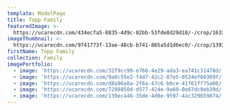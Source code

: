 ```yaml
---
template: ModelPage
title: Topp Family
featuredImage: >-
  https://ucarecdn.com/434ecfa5-8835-4d9c-82bb-53fde8d29d18/-/crop/1633x1134/0,467/-/preview/
imageThumbnail: >-
  https://ucarecdn.com/9741773f-13ae-48cb-b741-865a5d1d6ec0/-/crop/1393x1634/140,394/-/preview/
firstName: Topp Family
collection: Family
imagePortfolio:
  - image: 'https://ucarecdn.com/32f9cc99-e766-4e29-ada3-ea741c31478d/'
  - image: 'https://ucarecdn.com/9a8c55e2-f4d7-42c2-87e5-0524ef60369f/'
  - image: 'https://ucarecdn.com/d8a96a8a-2f6a-47c6-b0ce-41f61ff75a08/'
  - image: 'https://ucarecdn.com/7298850d-d577-424e-9a69-0e67dc9eb39d/'
  - image: 'https://ucarecdn.com/139eca46-35de-4d0e-9597-4ac329659874/'
---
```


